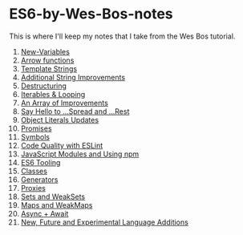 # ES6-by-Wes-Bos-notes
This is where I'll keep my notes that I take from the Wes Bos tutorial.

1. [New-Variables](https://github.com/DraciVik/ES6-by-Wes-Bos-notes/tree/master/01-New-Variables)
2. [Arrow functions](https://github.com/DraciVik/ES6-by-Wes-Bos-notes/tree/master/02-Arrow-functions)
3. [Template Strings](https://github.com/DraciVik/ES6-by-Wes-Bos-notes/tree/master/03-Template-Strings)
4. [Additional String Improvements](https://github.com/DraciVik/ES6-by-Wes-Bos-notes/tree/master/04-Additional-String-Improvements)
5. [Destructuring](https://github.com/DraciVik/ES6-by-Wes-Bos-notes/tree/master/05-Destructuring)
6. [Iterables & Looping]()
7. [An Array of Improvements]()
8. [Say Hello to ...Spread and ...Rest]()
9. [Object Literals Updates]()
10. [Promises]()
11. [Symbols]()
12. [Code Quality with ESLint]()
13. [JavaScript Modules and Using npm]()
14. [ES6 Tooling]()
15. [Classes]()
16. [Generators]()
17. [Proxies]()
18. [Sets and WeakSets]()
19. [Maps and WeakMaps]()
20. [Async + Await]()
21. [New, Future and Experimental Language Additions]()
